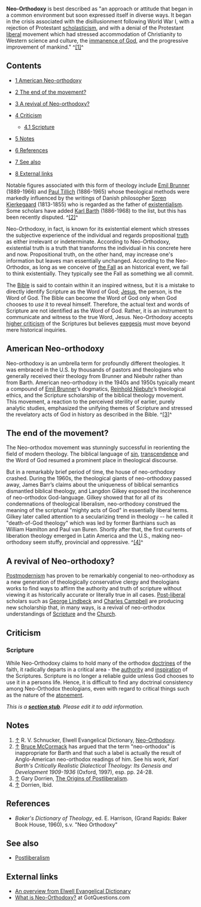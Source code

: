 **Neo-Orthodoxy** is best described as "an approach or attitude
that began in a common environment but soon expressed itself in
diverse ways. It began in the crisis associated with the
disillusionment following World War I, with a rejection of
Protestant [scholasticism](Scholasticism "Scholasticism"), and with
a denial of the Protestant [liberal](Liberalism "Liberalism")
movement which had stressed accommodation of Christianity to
Western science and culture, the
[immanence of God](Immanence_of_God "Immanence of God"), and the
progressive improvement of mankind." ^[[1]](#note-0)^

## Contents

-   [1 American Neo-orthodoxy](#American_Neo-orthodoxy)
-   [2 The end of the movement?](#The_end_of_the_movement.3F)
-   [3 A revival of Neo-orthodoxy?](#A_revival_of_Neo-orthodoxy.3F)
-   [4 Criticism](#Criticism)
    -   [4.1 Scripture](#Scripture)

-   [5 Notes](#Notes)
-   [6 References](#References)
-   [7 See also](#See_also)
-   [8 External links](#External_links)

Notable figures associated with this form of theology include
[Emil Brunner](Emil_Brunner "Emil Brunner") (1889-1966) and
[Paul Tillich](Paul_Tillich "Paul Tillich") (1886-1965) whose
theological methods were markedly influenced by the writings of
Danish philosopher
[Soren Kierkegaard](Soren_Kierkegaard "Soren Kierkegaard")
(1813-1855) who is regarded as the father of
[existentialism](Existentialism "Existentialism"). Some scholars
have added [Karl Barth](Karl_Barth "Karl Barth") (1886-1968) to the
list, but this has been recently disputed. ^[[2]](#note-1)^

Neo-Orthodoxy, in fact, is known for its existential element which
stresses the subjective experience of the individual and regards
propositional [truth](Truth "Truth") as either irrelevant or
indeterminate. According to Neo-Orthodoxy, existential truth is a
truth that transforms the individual in his concrete here and now.
Propositional truth, on the other hand, may increase one's
information but leaves man essentially unchanged. According to the
Neo-Orthodox, as long as we conceive of
[the Fall](The_Fall "The Fall") as an historical event, we fail to
think existentially. They typically see the Fall as something we
all commit.

The [Bible](Bible "Bible") is said to contain within it an inspired
witness, but it is a mistake to directly identify Scripture as the
Word of God; [Jesus](Jesus "Jesus"), the person, is the Word of
God. The Bible can become the Word of God only when God chooses to
*use* it to reveal himself. Therefore, the actual text and words of
Scripture are not identified as the Word of God. Rather, it is an
instrument to communicate and witness to the true Word, Jesus.
Neo-Orthodoxy accepts
[higher criticism](Biblical_criticism "Biblical criticism") of the
Scriptures but believes [exegesis](Exegesis "Exegesis") must move
beyond mere historical inquiries.

## American Neo-orthodoxy

Neo-orthodoxy is an umbrella term for profoundly different
theologies. It was embraced in the U.S. by thousands of pastors and
theologians who generally received their theology from Brunner and
Niebuhr rather than from Barth. American neo-orthodoxy in the 1940s
and 1950s typically meant a compound of
[Emil Brunner](Emil_Brunner "Emil Brunner")’s dogmatics,
[Reinhold Niebuhr](Reinhold_Niebuhr "Reinhold Niebuhr")’s
theological ethics, and the Scripture scholarship of the biblical
theology movement. This movement, a reaction to the perceived
sterility of earlier, purely analytic studies, emphasized the
unifying themes of Scripture and stressed the revelatory acts of
God in history as described in the Bible. ^[[3]](#note-2)^

## The end of the movement?

The Neo-orthodox movement was stunningly successful in reorienting
the field of modern theology. The biblical language of
[sin](Sin "Sin"),
[transcendence](Transcendence_of_God "Transcendence of God") and
the Word of God resumed a prominent place in theological
discourse.

But in a remarkably brief period of time, the house of
neo-orthodoxy crashed. During the 1960s, the theological giants of
neo-orthodoxy passed away, James Barr’s claims about the uniqueness
of biblical semantics dismantled biblical theology, and Langdon
Gilkey exposed the incoherence of neo-orthodox God-language. Gilkey
showed that for all of its condemnations of theological liberalism,
neo-orthodoxy construed the meaning of the scriptural "mighty acts
of God" in essentially liberal terms. Gilkey later called attention
to a secularizing trend in theology -- he called it "death-of-God
theology" which was led by former Barthians such as William
Hamilton and Paul van Buren. Shortly after that, the first currents
of liberation theology emerged in Latin America and the U.S.,
making neo-orthodoxy seem stuffy, provincial and oppressive.
^[[4]](#note-3)^

## A revival of Neo-orthodoxy?

[Postmodernism](Postmodernism "Postmodernism") has proven to be
remarkably congenial to neo-orthodoxy as a new generation of
theologically conservative clergy and theologians works to find
ways to affirm the authority and truth of scripture without viewing
it as historically accurate or literally true in all cases.
[Post-liberal](Post-liberal "Post-liberal") scholars such as
[George Lindbeck](George_Lindbeck "George Lindbeck") and
[Charles Campbell](index.php?title=Charles_Campbell&action=edit&redlink=1 "Charles Campbell (page does not exist)")
are producing new scholarship that, in many ways, is a revival of
neo-orthodox understandings of [Scripture](Scripture "Scripture")
and the [Church](Church "Church").

## Criticism

### Scripture

While Neo-Orthodoxy claims to hold many of the orthodox
[doctrines](Doctrine "Doctrine") of the faith, it radically departs
in a critical area - the
[authority](Authority_of_the_Bible "Authority of the Bible") and
[inspiration](Inspiration_of_the_Bible "Inspiration of the Bible")
of the Scriptures. Scripture is no longer a reliable guide unless
God chooses to use it in a persons life. Hence, it is difficult to
find any doctrinal consistency among Neo-Orthodox theologians, even
with regard to critical things such as the nature of the
[atonement](Atonement_of_Christ "Atonement of Christ").

*This is a **[section stub](http://www.theopedia.com/Category:Theopedia_sectionstubs "Category:Theopedia sectionstubs")**. Please edit it to add information.*
## Notes

1.  [↑](#ref-0) R. V. Schnucker, Elwell Evangelical Dictionary,
    [Neo-Orthodoxy](http://mb-soft.com/believe/txc/neoortho.htm).
2.  [↑](#ref-1)
    [Bruce McCormack](Bruce_McCormack "Bruce McCormack") has argued
    that the term "neo-orthodox" is inappropriate for Barth and that
    such a label is actually the result of Anglo-American neo-orthodox
    readings of him. See his work,
    *Karl Barth's Critically Realistic Dialectical Theology: Its Genesis and Development 1909-1936*
    (Oxford, 1997), esp. pp. 24-28.
3.  [↑](#ref-2) Gary Dorrien,
    [The Origins of Postliberalism](http://www.religion-online.org/showarticle.asp?title=2116).
4.  [↑](#ref-3) Dorrien, Ibid.

## References

-   *Baker's Dictionary of Theology*, ed. E. Harrison, (Grand
    Rapids: Baker Book House, 1960), s.v. "Neo Orthodoxy"

## See also

-   [Postliberalism](Postliberalism "Postliberalism")

## External links

-   [An overview from Elwell Evangelical Dictionary](http://mb-soft.com/believe/txc/neoortho.htm)
-   [What is Neo-Orthodoxy?](http://www.gotquestions.org/neoorthodoxy.html)
    at GotQuestions.com



